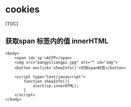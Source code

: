# cookies

[TOC]



## 获取span 标签内的值 innerHTML

```php+HTML
<body>
    <span id='sp'>ACFP</span>
    <img src="pangyiliangpi.jpg" alt="" id="img">
    <button onclick='showInfo()'>识别span标签</button>

    <script type="text/javascript">
        function showInfo(){
            alert(sp.innerHTML);
        }
    </script>
</body>
```

